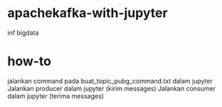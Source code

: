 # apachekafka-with-jupyter

inf bigdata

# how-to
jalankan command pada buat_topic_pubg_command.txt dalam jupyter
Jalankan producer dalam jupyter    (kirim messages)
Jalankan consumer dalam jupyter    (terima messages)
